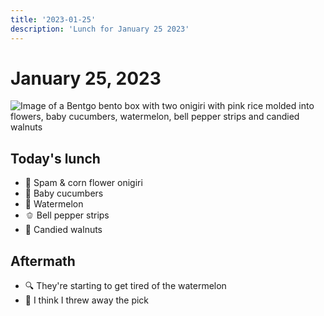```yaml
---
title: '2023-01-25'
description: 'Lunch for January 25 2023'
---
```

# January 25, 2023

![Image of a Bentgo bento box with two onigiri with pink rice molded into flowers, baby cucumbers, watermelon, bell pepper strips and candied walnuts](/2023-01-25.jpg)

## Today's lunch
* 🌸 Spam & corn flower onigiri
* 🥒 Baby cucumbers
* 🍉 Watermelon
* 🫑 Bell pepper strips
* 🍫 Candied walnuts

## Aftermath
* 🔍 They're starting to get tired of the watermelon
* 🤦 I think I threw away the pick

